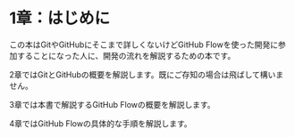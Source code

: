 # 1章：はじめに

この本はGitやGitHubにそこまで詳しくないけどGitHub Flowを使った開発に参加することになった人に、開発の流れを解説するための本です。

2章ではGitとGitHubの概要を解説します。既にご存知の場合は飛ばして構いません。

3章では本書で解説するGitHub Flowの概要を解説します。

4章ではGitHub Flowの具体的な手順を解説します。